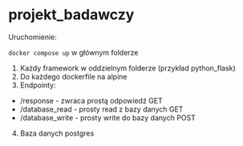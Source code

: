 # projekt_badawczy

Uruchomienie:

`docker compose up` w głównym folderze

1. Każdy framework w oddzielnym folderze (przykład python_flask)
2. Do każdego dockerfile na alpine
3. Endpointy:
- /response - zwraca prostą odpowiedź GET
- /database_read - prosty read z bazy danych GET
- /database_write - prosty write do bazy danych POST
4. Baza danych postgres



